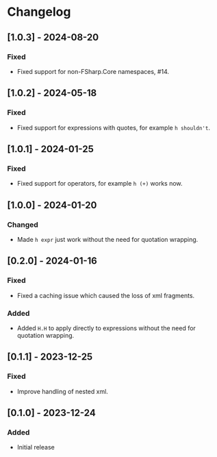 # Changelog

## [1.0.3] - 2024-08-20

### Fixed

* Fixed support for non-FSharp.Core namespaces, #14.

## [1.0.2] - 2024-05-18

### Fixed

* Fixed support for expressions with quotes, for example `h shouldn't`.

## [1.0.1] - 2024-01-25

### Fixed

* Fixed support for operators, for example `h (+)` works now.

## [1.0.0] - 2024-01-20

### Changed

* Made `h expr` just work without the need for quotation wrapping.

## [0.2.0] - 2024-01-16

### Fixed

* Fixed a caching issue which caused the loss of xml fragments.

### Added

* Added `H.H` to apply directly to expressions without the need for quotation wrapping.

## [0.1.1] - 2023-12-25

### Fixed

* Improve handling of nested xml.

## [0.1.0] - 2023-12-24

### Added

* Initial release
